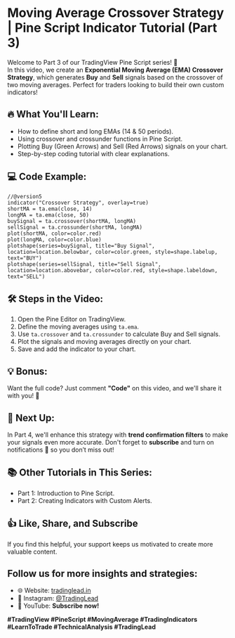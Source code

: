# Moving Average Crossover Strategy | Pine Script Indicator Tutorial (Part 3)

Welcome to Part 3 of our TradingView Pine Script series! 🎥  
In this video, we create an **Exponential Moving Average (EMA) Crossover Strategy**, which generates **Buy** and **Sell** signals based on the crossover of two moving averages. Perfect for traders looking to build their own custom indicators!

## 🔥 What You'll Learn:

- How to define short and long EMAs (14 & 50 periods).
- Using crossover and crossunder functions in Pine Script.
- Plotting Buy (Green Arrows) and Sell (Red Arrows) signals on your chart.
- Step-by-step coding tutorial with clear explanations.

## 💻 Code Example:

```pinescript
//@version5
indicator("Crossover Strategy", overlay=true)
shortMA = ta.ema(close, 14)
longMA = ta.ema(close, 50)
buySignal = ta.crossover(shortMA, longMA)
sellSignal = ta.crossunder(shortMA, longMA)
plot(shortMA, color=color.red)
plot(longMA, color=color.blue)
plotshape(series=buySignal, title="Buy Signal", location=location.belowbar, color=color.green, style=shape.labelup, text="BUY")
plotshape(series=sellSignal, title="Sell Signal", location=location.abovebar, color=color.red, style=shape.labeldown, text="SELL")
```

## 🛠️ Steps in the Video:

1. Open the Pine Editor on TradingView.
2. Define the moving averages using `ta.ema`.
3. Use `ta.crossover` and `ta.crossunder` to calculate Buy and Sell signals.
4. Plot the signals and moving averages directly on your chart.
5. Save and add the indicator to your chart.

## 💡 Bonus:

Want the full code? Just comment **"Code"** on this video, and we'll share it with you! 🙌

## 🚀 Next Up:

In Part 4, we'll enhance this strategy with **trend confirmation filters** to make your signals even more accurate. Don't forget to **subscribe** and turn on notifications 🔔 so you don’t miss out!

## 📚 Other Tutorials in This Series:

- Part 1: Introduction to Pine Script.
- Part 2: Creating Indicators with Custom Alerts.

## 👍 Like, Share, and Subscribe

If you find this helpful, your support keeps us motivated to create more valuable content.

## **Follow us for more insights and strategies:**

- 🌐 Website: [tradinglead.in](https://tradinglead.in)
- 📸 Instagram: [@TradingLead](https://instagram.com/tradinglead)
- 🎥 YouTube: **Subscribe now!**

**#TradingView #PineScript #MovingAverage #TradingIndicators #LearnToTrade #TechnicalAnalysis #TradingLead**
